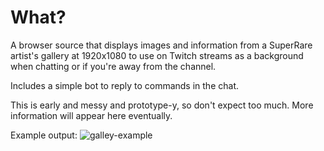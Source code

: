 
# What?

A browser source that displays images and information from a SuperRare artist's gallery at 1920x1080 to use on Twitch streams as a background when chatting or if you're away from the channel.

Includes a simple bot to reply to commands in the chat.

This is early and messy and prototype-y, so don't expect too much. More information will appear here eventually.

Example output:
![galley-example](https://pbs.twimg.com/media/Ej0tJ0wWkAMJRMS?format=jpg&name=large)
